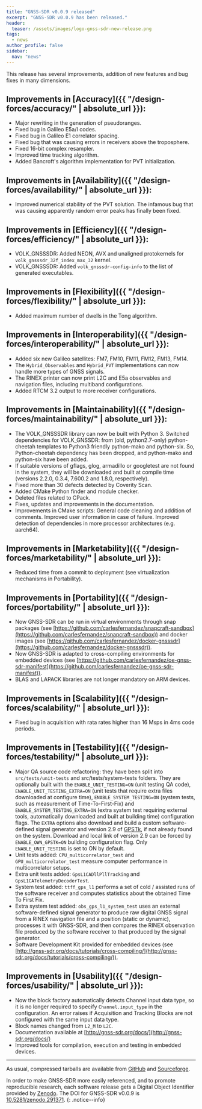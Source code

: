 ```yaml
---
title: "GNSS-SDR v0.0.9 released"
excerpt: "GNSS-SDR v0.0.9 has been released."
header:
  teaser: /assets/images/logo-gnss-sdr-new-release.png
tags:
  - news
author_profile: false
sidebar:
  nav: "news"
---
```


This release has several improvements, addition of new features and bug fixes in many dimensions.


## Improvements in [Accuracy]({{ "/design-forces/accuracy/" | absolute_url }}):

 * Major rewriting in the generation of pseudoranges.
 * Fixed bug in Galileo E5a/I codes.
 * Fixed bug in Galileo E1 correlator spacing.
 * Fixed bug that was causing errors in receivers above the troposphere.
 * Fixed 16-bit complex resampler.
 * Improved time tracking algorithm.
 * Added Bancroft's algorithm implementation for PVT initialization.


## Improvements in [Availability]({{ "/design-forces/availability/" | absolute_url }}):

 * Improved numerical stability of the PVT solution. The infamous bug that was causing apparently random error peaks has finally been fixed.


## Improvements in [Efficiency]({{ "/design-forces/efficiency/" | absolute_url }}):

 * VOLK_GNSSSDR: Added NEON, AVX and unaligned protokernels for ```volk_gnsssdr_32f_index_max_32``` kernel.
 * VOLK_GNSSSDR: Added ```volk_gnsssdr-config-info``` to the list of generated executables.


## Improvements in [Flexibility]({{ "/design-forces/flexibility/" | absolute_url }}):

 * Added maximum number of dwells in the Tong algorithm.


## Improvements in [Interoperability]({{ "/design-forces/interoperability/" | absolute_url }}):

 * Added six new Galileo satellites:  FM7, FM10, FM11, FM12, FM13, FM14.
 * The ```Hybrid_Observables``` and ```Hybrid_PVT``` implementations can now handle more types of GNSS signals.
 * The RINEX printer can now print L2C and E5a observables and navigation files, including multiband configurations.
 * Added RTCM 3.2 output to more receiver configurations.


## Improvements in [Maintainability]({{ "/design-forces/maintainability/" | absolute_url }}):

 * The VOLK_GNSSSDR library can now be built with Python 3. Switched dependencies for VOLK_GNSSDR: from (old, python2.7-only) python-cheetah templates to Python3 friendly python-mako and python-six. So, Python-cheetah dependency has been dropped, and python-mako and python-six have been added.
 * If suitable versions of gflags, glog, armadillo or googletest are not found in the system, they will be downloaded and built at compile time (versions 2.2.0, 0.3.4, 7.600.2 and 1.8.0, respectively).   
 * Fixed more than 30 defects detected by Coverity Scan.
 * Added CMake Python finder and module checker.
 * Deleted files related to CPack.
 * Fixes, updates and improvements in the documentation.
 * Improvements in CMake scripts: General code cleaning and addition of comments. Improved user information in case of failure. Improved detection of dependencies in more processor architectures (e.g. aarch64).


## Improvements in [Marketability]({{ "/design-forces/marketability/" | absolute_url }}):

 * Reduced time from a commit to deployment (see virtualization mechanisms in Portability).


## Improvements in [Portability]({{ "/design-forces/portability/" | absolute_url }}):

 * Now GNSS-SDR can be run in virtual environments through snap packages (see [https://github.com/carlesfernandez/snapcraft-sandbox](https://github.com/carlesfernandez/snapcraft-sandbox)) and docker images (see [https://github.com/carlesfernandez/docker-gnsssdr](https://github.com/carlesfernandez/docker-gnsssdr)).
 * Now GNSS-SDR is adapted to cross-compiling environments for embedded devices (see [https://github.com/carlesfernandez/oe-gnss-sdr-manifest](https://github.com/carlesfernandez/oe-gnss-sdr-manifest)).
 * BLAS and LAPACK libraries are not longer mandatory on ARM devices.


## Improvements in [Scalability]({{ "/design-forces/scalability/" | absolute_url }}):

 * Fixed bug in acquisition with rata rates higher than 16 Msps in 4ms code periods.


## Improvements in [Testability]({{ "/design-forces/testability/" | absolute_url }}):

 * Major QA source code refactoring: they have been split into ```src/tests/unit-tests``` and  src/tests/system-tests folders. They are optionally built with the ```ENABLE_UNIT_TESTING=ON``` (unit testing QA code), ```ENABLE_UNIT_TESTING_EXTRA=ON``` (unit tests that require extra files downloaded at configure time), ```ENABLE_SYSTEM_TESTING=ON``` (system tests, such as measurement of Time-To-First-Fix) and ```ENABLE_SYSTEM_TESTING_EXTRA=ON``` (extra system test requiring external tools, automatically  downloaded and built at building time) configuration flags. The ```EXTRA``` options also download and build a custom software-defined signal generator and version 2.9 of [GPSTk](http://www.gpstk.org/), if not already found on the system. Download and local link of version 2.9 can be forced by ```ENABLE_OWN_GPSTK=ON``` building configuration flag. Only ```ENABLE_UNIT_TESTING``` is set to ON by default.
 * Unit tests added: ```CPU_multicorrelator_test``` and ```GPU_multicorrelator_test``` measure computer performance in multicorrelator setups.
 * Extra unit tests added: ```GpsL1CADllPllTracking``` and ```GpsL1CATelemetryDecoderTest```.
 * System test added: ```ttff_gps_l1``` performs a set of cold / assisted runs of the software receiver and computes statistics about the obtained Time To First Fix.
 * Extra system test added: ```obs_gps_l1_system_test``` uses an external software-defined signal generator to produce raw digital GNSS signal from a RINEX navigation file and a position (static or dynamic), processes it with GNSS-SDR, and then compares the RINEX observation file produced by the software receiver to that produced by the signal generator.
 * Software Development Kit provided for embedded devices (see [http://gnss-sdr.org/docs/tutorials/cross-compiling/](http://gnss-sdr.org/docs/tutorials/cross-compiling/)).


## Improvements in [Usability]({{ "/design-forces/usability/" | absolute_url }}):

 * Now the block factory automatically detects Channel input data type, so it is no longer required to specify ```Channel.input_type``` in the configuration. An error raises if Acquisition and Tracking Blocks are not configured with the same input data type.
 * Block names changed from ```L2_M``` to ```L2C```.
 * Documentation available at [http://gnss-sdr.org/docs/](http://gnss-sdr.org/docs/)
 * Improved tools for compilation, execution and testing in embedded devices.


-----


As usual, compressed tarballs are available from [GitHub](https://github.com/gnss-sdr/gnss-sdr/releases/tag/v0.0.9) and [Sourceforge](https://sourceforge.net/projects/gnss-sdr/).

<a href="http://dx.doi.org/10.5281/zenodo.291371" ><i class="ai ai-fw ai-doi ai-lg" aria-hidden="true"></i></a>In order to make GNSS-SDR more easily referenced, and to promote reproducible research, each software release gets a Digital Object Identifier provided by [Zenodo](https://zenodo.org/faq). The DOI for GNSS-SDR v0.0.9 is [10.5281/zenodo.291371](http://dx.doi.org/10.5281/zenodo.291371).
{: .notice--info}
